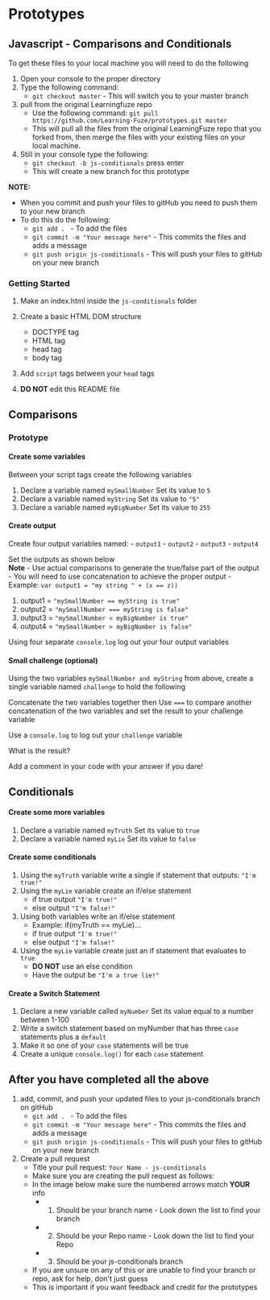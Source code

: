 # Prototypes

## Javascript - Comparisons and Conditionals

To get these files to your local machine you will need to do the following

1. Open your console to the proper directory
2. Type the following command:
	- `git checkout master` - This will switch you to your master branch
3. pull from the original Learningfuze repo
	- Use the following command:
		`git pull https://github.com/Learning-Fuze/prototypes.git master`
	- This will pull all the files from the original LearningFuze repo that you forked from, then merge the files with your existing files on your local machine.
4. Still in your console type the following: 
	- `git checkout -b js-conditionals` press enter
	- This will create a new branch for this prototype

**NOTE:**
- When you commit and push your files to gitHub you need to push them to your new branch
- To do this do the following:
	- `git add . ` - To add the files
	- `git commit -m "Your message here"` - This commits the files and adds a message
	- `git push origin js-conditionals` - This will push your files to gitHub on your new branch

### Getting Started

1. Make an index.html inside the `js-conditionals` folder

2. Create a basic HTML DOM structure
	- DOCTYPE tag
	- HTML tag
	- head tag
	- body tag

3. Add `script` tags between your `head` tags

4. **DO NOT** edit this README file

## Comparisons

### Prototype

#### Create some variables

Between your script tags create the following variables

1. Declare a variable named `mySmallNumber` Set its value to `5`
2. Declare a variable named `myString` Set its value to `"5"`
3. Declare a variable named `myBigNumber` Set its value to `255`

#### Create output

Create four output variables named:
	- `output1`
	- `output2`
	- `output3`
	- `output4`

Set the outputs as shown below
<br>
**Note** - Use actual comparisons to generate the true/false part of the output 
		 - You will need to use concatenation to achieve the proper output
		 - Example: `var output1 = "my string " + (x == z))`

1. output1 = `"mySmallNumber == myString is true"`
2. output2 = `"mySmallNumber === myString is false"`
3. output3 = `"mySmallNumber < myBigNumber is true"`
4. output4 = `"mySmallNumber > myBigNumber is false"`

Using four separate `console.log` log out your four output variables

#### Small challenge (optional)

Using the two variables `mySmallNumber and myString` from above, create a single variable named `challenge` to hold the following

Concatenate the two variables together
then Use ` === ` to compare another concatenation of the two variables and set the result to your challenge variable

Use a `console.log` to log out your `challenge` variable

What is the result?

Add a comment in your code with your answer if you dare!

## Conditionals

#### Create some more variables

1. Declare a variable named `myTruth` Set its value to `true`
2. Declare a variable named `myLie` Set its value to `false`

#### Create some conditionals

1. Using the `myTruth` variable write a single if statement that outputs: `"I'm true!"`
2. Using the `myLie` variable create an if/else statement
	- if true output `"I'm true!"`
	- else output `"I'm false!"`
3. Using both variables write an if/else statement
	- Example: if(myTruth == myLie)...
	- if true output `"I'm true!"`
	- else output `"I'm false!"`
4. Using the `myLie` variable create just an if statement that evaluates to `true`
	- **DO NOT** use an else condition
	- Have the output be `"I'm a true lie!"`

#### Create a Switch Statement

1. Declare a new variable called `myNumber` Set its value equal to a number between 1-100
2. Write a switch statement based on myNumber that has three `case` statements plus a `default`
3. Make it so one of your `case` statements will be true
4. Create a unique `console.log()` for each `case` statement

## After you have completed all the above

1. add, commit, and push your updated files to your js-conditionals branch on gitHub
	- `git add . ` - To add the files
	- `git commit -m "Your message here"` - This commits the files and adds a message
	- `git push origin js-conditionals` - This will push your files to gitHub on your new branch
2. Create a pull request
	- Title your pull request: `Your Name - js-conditionals`
	- Make sure you are creating the pull request as follows:
	- In the image below make sure the numbered arrows match **YOUR** info
		- 1. Should be your branch name - Look down the list to find your branch
		- 2. Should be your Repo name - Look down the list to find your Repo
		- 3. Should be your js-conditionals branch
	- If you are unsure on any of this or are unable to find your branch or repo, ask for help, don't just guess
	- This is important if you want feedback and credit for the prototypes 

<img src="https://github.com/Learning-Fuze/prototypes/blob/assets/assets/pr_js-conditionals.png?raw=true" alt="">